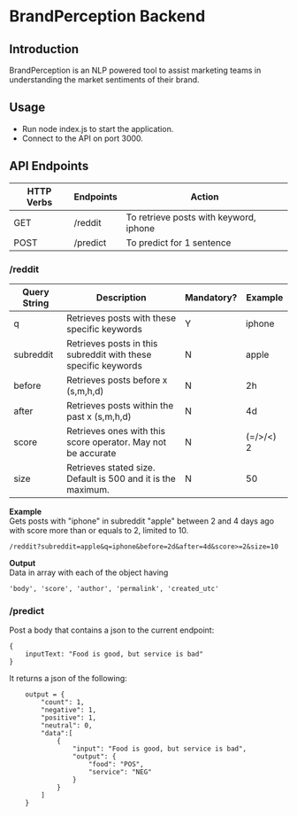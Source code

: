 # BrandPerception Backend

## Introduction

BrandPerception is an NLP powered tool to assist marketing teams in understanding the market sentiments of their brand.

## Usage

-   Run node index.js to start the application.
-   Connect to the API on port 3000.

## API Endpoints

| HTTP Verbs | Endpoints | Action                                 |
| ---------- | --------- | -------------------------------------- |
| GET        | /reddit   | To retrieve posts with keyword, iphone |
| POST       | /predict  | To predict for 1 sentence              |

### /reddit

| Query String | Description                                                    | Mandatory? | Example   |
| ------------ | -------------------------------------------------------------- | ---------- | --------- |
| q            | Retrieves posts with these specific keywords                   | Y          | iphone    |
| subreddit    | Retrieves posts in this subreddit with these specific keywords | N          | apple     |
| before       | Retrieves posts before x (s,m,h,d)                             | N          | 2h        |
| after        | Retrieves posts within the past x (s,m,h,d)                    | N          | 4d        |
| score        | Retrieves ones with this score operator. May not be accurate   | N          | (=/>/<) 2 |
| size         | Retrieves stated size. Default is 500 and it is the maximum.   | N          | 50        |

**Example** <br/>
Gets posts with "iphone" in subreddit "apple" between 2 and 4 days ago with score more than or equals to 2, limited to 10.

```
/reddit?subreddit=apple&q=iphone&before=2d&after=4d&score>=2&size=10
```

**Output** <br/>
Data in array with each of the object having

```
'body', 'score', 'author', 'permalink', 'created_utc'
```

### /predict

Post a body that contains a json to the current endpoint:

```
{
    inputText: "Food is good, but service is bad"
}
```

It returns a json of the following:

```
    output = {
        "count": 1,
        "negative": 1,
        "positive": 1,
        "neutral": 0,
        "data":[
            {
                "input": "Food is good, but service is bad",
                "output": {
                    "food": "POS",
                    "service": "NEG"
                }
            }
        ]
    }
```

